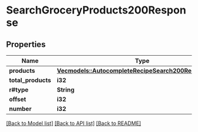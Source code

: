 # SearchGroceryProducts200Response

## Properties

Name | Type | Description | Notes
------------ | ------------- | ------------- | -------------
**products** | [**Vec<models::AutocompleteRecipeSearch200ResponseInner>**](autocompleteRecipeSearch_200_response_inner.md) |  | 
**total_products** | **i32** |  | 
**r#type** | **String** |  | 
**offset** | **i32** |  | 
**number** | **i32** |  | 

[[Back to Model list]](../README.md#documentation-for-models) [[Back to API list]](../README.md#documentation-for-api-endpoints) [[Back to README]](../README.md)


